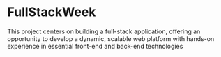 # FullStackWeek
This project centers on building a full-stack application, offering an opportunity to develop a dynamic, scalable web platform with hands-on experience in essential front-end and back-end technologies
